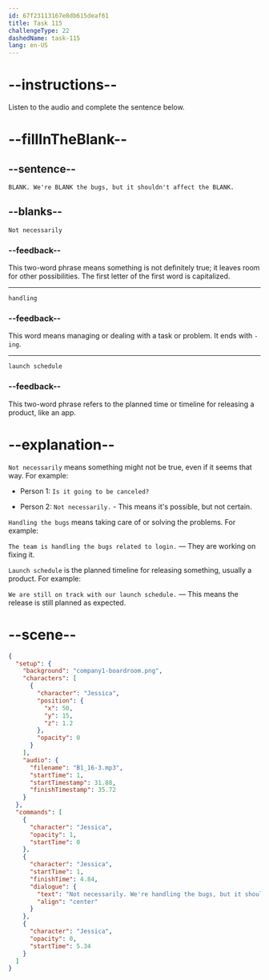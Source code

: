 ```yaml
---
id: 67f23113167e8db615deaf61
title: Task 115
challengeType: 22
dashedName: task-115
lang: en-US
---
```


<!-- (Audio) Jessica: Not necessarily. We're handling the bugs, but it shouldn't affect the launch schedule. -->

# --instructions--

Listen to the audio and complete the sentence below.

# --fillInTheBlank--

## --sentence--

`BLANK. We're BLANK the bugs, but it shouldn't affect the BLANK.`

## --blanks--

`Not necessarily`

### --feedback--

This two-word phrase means something is not definitely true; it leaves room for other possibilities. The first letter of the first word is capitalized.

---

`handling`

### --feedback--

This word means managing or dealing with a task or problem. It ends with `-ing`.

---

`launch schedule`

### --feedback--

This two-word phrase refers to the planned time or timeline for releasing a product, like an app.

# --explanation--

`Not necessarily` means something might not be true, even if it seems that way. For example:

- Person 1: `Is it going to be canceled?`

- Person 2: `Not necessarily.` - This means it's possible, but not certain.

`Handling the bugs` means taking care of or solving the problems. For example:

`The team is handling the bugs related to login.` — They are working on fixing it.

`Launch schedule` is the planned timeline for releasing something, usually a product. For example:

`We are still on track with our launch schedule.` — This means the release is still planned as expected.

# --scene--

```json
{
  "setup": {
    "background": "company1-boardroom.png",
    "characters": [
      {
        "character": "Jessica",
        "position": {
          "x": 50,
          "y": 15,
          "z": 1.2
        },
        "opacity": 0
      }
    ],
    "audio": {
      "filename": "B1_16-3.mp3",
      "startTime": 1,
      "startTimestamp": 31.88,
      "finishTimestamp": 35.72
    }
  },
  "commands": [
    {
      "character": "Jessica",
      "opacity": 1,
      "startTime": 0
    },
    {
      "character": "Jessica",
      "startTime": 1,
      "finishTime": 4.84,
      "dialogue": {
        "text": "Not necessarily. We're handling the bugs, but it shouldn't affect the launch schedule.",
        "align": "center"
      }
    },
    {
      "character": "Jessica",
      "opacity": 0,
      "startTime": 5.34
    }
  ]
}
```
